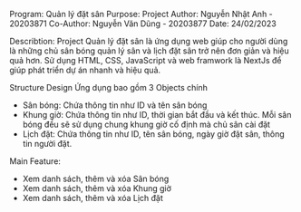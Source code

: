 Program: Quản lý đặt sân
Purpose: Project
Author: Nguyễn Nhật Anh - 20203871
Co-Author: Nguyễn Văn Dũng - 20203877
Date: 24/02/2023

Describtion:
Project Quản lý đặt sân là ứng dụng web giúp cho người dùng là những chủ sân bóng quản lý sân và lịch đặt sân trở nên đơn giản và hiệu quả hơn.
Sử dụng HTML, CSS, JavaScript và web framwork là NextJs để giúp phát triển dự án nhanh và hiệu quả.

Structure Design
Ứng dụng bao gồm 3 Objects chính
- Sân bóng: Chứa thông tin như ID và tên sân bóng
- Khung giờ: Chứa thông tin như ID, thời gian bắt đầu và kết thúc. Mỗi sân bóng đều sẽ sử dụng chung khung giờ cố định mà chủ sân cài đặt
- Lịch đặt: Chứa thông tin như ID, tên sân bóng, ngày giờ đặt sân, thông tin người đặt.

Main Feature:
- Xem danh sách, thêm và xóa Sân bóng
- Xem danh sách, thêm và xóa Khung giờ
- Xem danh sách, thêm và xóa Lịch đặt